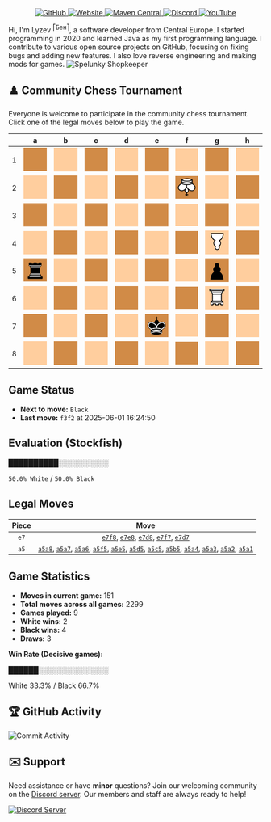 <div align="center">
    <a href="https://github.com/Lyzev">
        <img src="https://wsrv.nl/?url=https://cdn.jsdelivr.net/npm/@intergrav/devins-badges@3.2.0/assets/cozy-minimal/available/github_vector.svg&w=64&h=64" alt="GitHub">
    </a>
    <a href="https://lyzev.dev">
        <img src="https://wsrv.nl/?url=https://cdn.jsdelivr.net/npm/@intergrav/devins-badges@3.2.0/assets/cozy-minimal/documentation/website_vector.svg&w=64&h=64" alt="Website">
    </a>
    <a href="https://central.sonatype.com/namespace/dev.lyzev.api">
        <img src="https://wsrv.nl/?url=https://cdn.jsdelivr.net/npm/@intergrav/devins-badges@3.2.0/assets/cozy-minimal/available/maven-central_vector.svg&w=64&h=64" alt="Maven Central">
    </a>
    <a href="https://lyzev.dev/discord">
        <img src="https://wsrv.nl/?url=https://cdn.jsdelivr.net/npm/@intergrav/devins-badges@3/assets/cozy-minimal/social/discord-plural_vector.svg&w=64&h=64" alt="Discord">
    </a>
    <a href="https://www.youtube.com/@lyzev">
        <img src="https://wsrv.nl/?url=https://cdn.jsdelivr.net/npm/@intergrav/devins-badges@3.2.0/assets/cozy-minimal/social/youtube-singular_vector.svg&w=64&h=64" alt="YouTube">
    </a>
</div>

[//]: # (23, 08 Mon 2021, 20:00:00)

Hi, I'm Lyzev <sup>⎡Бен⎤</sup>, a software developer from Central Europe. I started programming in 2020 and learned Java as my first programming language. I contribute to various open source projects on GitHub, focusing on fixing bugs and adding new features. I also love reverse engineering and making mods for games. ![Spelunky Shopkeeper](https://static.wikia.nocookie.net/spelunky/images/c/cd/Shopkeeper_HD.png/revision/latest/scale-to-height-down/18)

## :chess_pawn: Community Chess Tournament

Everyone is welcome to participate in the community chess tournament.
Click one of the legal moves below to play the game.

|   | a | b | c | d | e | f | g | h |
|---|---|---|---|---|---|---|---|---|
| 1 | [![Square](chess/assets/img/dark/square.svg)](https://github.com/Lyzev/Lyzev/issues/new?title=chess%7Ca5a1&body=Click+%27Create%27+to+submit+this+move.) | ![Square](chess/assets/img/light/square.svg) | ![Square](chess/assets/img/dark/square.svg) | ![Square](chess/assets/img/light/square.svg) | ![Square](chess/assets/img/dark/square.svg) | ![Square](chess/assets/img/light/square.svg) | ![Square](chess/assets/img/dark/square.svg) | ![Square](chess/assets/img/light/square.svg) |
| 2 | [![Square](chess/assets/img/light/square.svg)](https://github.com/Lyzev/Lyzev/issues/new?title=chess%7Ca5a2&body=Click+%27Create%27+to+submit+this+move.) | ![Square](chess/assets/img/dark/square.svg) | ![Square](chess/assets/img/light/square.svg) | ![Square](chess/assets/img/dark/square.svg) | ![Square](chess/assets/img/light/square.svg) | ![K](chess/assets/img/dark/white/down/king.svg) | ![Square](chess/assets/img/light/square.svg) | ![Square](chess/assets/img/dark/square.svg) |
| 3 | [![Square](chess/assets/img/dark/square.svg)](https://github.com/Lyzev/Lyzev/issues/new?title=chess%7Ca5a3&body=Click+%27Create%27+to+submit+this+move.) | ![Square](chess/assets/img/light/square.svg) | ![Square](chess/assets/img/dark/square.svg) | ![Square](chess/assets/img/light/square.svg) | ![Square](chess/assets/img/dark/square.svg) | ![Square](chess/assets/img/light/square.svg) | ![Square](chess/assets/img/dark/square.svg) | ![Square](chess/assets/img/light/square.svg) |
| 4 | [![Square](chess/assets/img/light/square.svg)](https://github.com/Lyzev/Lyzev/issues/new?title=chess%7Ca5a4&body=Click+%27Create%27+to+submit+this+move.) | ![Square](chess/assets/img/dark/square.svg) | ![Square](chess/assets/img/light/square.svg) | ![Square](chess/assets/img/dark/square.svg) | ![Square](chess/assets/img/light/square.svg) | ![Square](chess/assets/img/dark/square.svg) | ![P](chess/assets/img/light/white/down/pawn.svg) | ![Square](chess/assets/img/dark/square.svg) |
| 5 | ![r](chess/assets/img/dark/black/up/tower.svg) | [![Square](chess/assets/img/light/square.svg)](https://github.com/Lyzev/Lyzev/issues/new?title=chess%7Ca5b5&body=Click+%27Create%27+to+submit+this+move.) | [![Square](chess/assets/img/dark/square.svg)](https://github.com/Lyzev/Lyzev/issues/new?title=chess%7Ca5c5&body=Click+%27Create%27+to+submit+this+move.) | [![Square](chess/assets/img/light/square.svg)](https://github.com/Lyzev/Lyzev/issues/new?title=chess%7Ca5d5&body=Click+%27Create%27+to+submit+this+move.) | [![Square](chess/assets/img/dark/square.svg)](https://github.com/Lyzev/Lyzev/issues/new?title=chess%7Ca5e5&body=Click+%27Create%27+to+submit+this+move.) | [![Square](chess/assets/img/light/square.svg)](https://github.com/Lyzev/Lyzev/issues/new?title=chess%7Ca5f5&body=Click+%27Create%27+to+submit+this+move.) | ![p](chess/assets/img/dark/black/up/pawn.svg) | ![Square](chess/assets/img/light/square.svg) |
| 6 | [![Square](chess/assets/img/light/square.svg)](https://github.com/Lyzev/Lyzev/issues/new?title=chess%7Ca5a6&body=Click+%27Create%27+to+submit+this+move.) | ![Square](chess/assets/img/dark/square.svg) | ![Square](chess/assets/img/light/square.svg) | ![Square](chess/assets/img/dark/square.svg) | ![Square](chess/assets/img/light/square.svg) | ![Square](chess/assets/img/dark/square.svg) | ![R](chess/assets/img/light/white/down/tower.svg) | ![Square](chess/assets/img/dark/square.svg) |
| 7 | [![Square](chess/assets/img/dark/square.svg)](https://github.com/Lyzev/Lyzev/issues/new?title=chess%7Ca5a7&body=Click+%27Create%27+to+submit+this+move.) | ![Square](chess/assets/img/light/square.svg) | ![Square](chess/assets/img/dark/square.svg) | [![Square](chess/assets/img/light/square.svg)](https://github.com/Lyzev/Lyzev/issues/new?title=chess%7Ce7d7&body=Click+%27Create%27+to+submit+this+move.) | ![k](chess/assets/img/dark/black/up/king.svg) | [![Square](chess/assets/img/light/square.svg)](https://github.com/Lyzev/Lyzev/issues/new?title=chess%7Ce7f7&body=Click+%27Create%27+to+submit+this+move.) | ![Square](chess/assets/img/dark/square.svg) | ![Square](chess/assets/img/light/square.svg) |
| 8 | [![Square](chess/assets/img/light/square.svg)](https://github.com/Lyzev/Lyzev/issues/new?title=chess%7Ca5a8&body=Click+%27Create%27+to+submit+this+move.) | ![Square](chess/assets/img/dark/square.svg) | ![Square](chess/assets/img/light/square.svg) | [![Square](chess/assets/img/dark/square.svg)](https://github.com/Lyzev/Lyzev/issues/new?title=chess%7Ce7d8&body=Click+%27Create%27+to+submit+this+move.) | [![Square](chess/assets/img/light/square.svg)](https://github.com/Lyzev/Lyzev/issues/new?title=chess%7Ce7e8&body=Click+%27Create%27+to+submit+this+move.) | [![Square](chess/assets/img/dark/square.svg)](https://github.com/Lyzev/Lyzev/issues/new?title=chess%7Ce7f8&body=Click+%27Create%27+to+submit+this+move.) | ![Square](chess/assets/img/light/square.svg) | ![Square](chess/assets/img/dark/square.svg) |

## Game Status

- **Next to move:** `Black`
- **Last move:** `f3f2` at 2025-06-01 16:24:50

## Evaluation (Stockfish)

██████████░░░░░░░░░░

`50.0% White` / `50.0% Black`

## Legal Moves

| **Piece** | **Move** |
|:---------:|:--------:|
| `e7` | [`e7f8`](https://github.com/Lyzev/Lyzev/issues/new?title=chess%7Ce7f8&body=Click+%27Create%27+to+submit+this+move.), [`e7e8`](https://github.com/Lyzev/Lyzev/issues/new?title=chess%7Ce7e8&body=Click+%27Create%27+to+submit+this+move.), [`e7d8`](https://github.com/Lyzev/Lyzev/issues/new?title=chess%7Ce7d8&body=Click+%27Create%27+to+submit+this+move.), [`e7f7`](https://github.com/Lyzev/Lyzev/issues/new?title=chess%7Ce7f7&body=Click+%27Create%27+to+submit+this+move.), [`e7d7`](https://github.com/Lyzev/Lyzev/issues/new?title=chess%7Ce7d7&body=Click+%27Create%27+to+submit+this+move.) |
| `a5` | [`a5a8`](https://github.com/Lyzev/Lyzev/issues/new?title=chess%7Ca5a8&body=Click+%27Create%27+to+submit+this+move.), [`a5a7`](https://github.com/Lyzev/Lyzev/issues/new?title=chess%7Ca5a7&body=Click+%27Create%27+to+submit+this+move.), [`a5a6`](https://github.com/Lyzev/Lyzev/issues/new?title=chess%7Ca5a6&body=Click+%27Create%27+to+submit+this+move.), [`a5f5`](https://github.com/Lyzev/Lyzev/issues/new?title=chess%7Ca5f5&body=Click+%27Create%27+to+submit+this+move.), [`a5e5`](https://github.com/Lyzev/Lyzev/issues/new?title=chess%7Ca5e5&body=Click+%27Create%27+to+submit+this+move.), [`a5d5`](https://github.com/Lyzev/Lyzev/issues/new?title=chess%7Ca5d5&body=Click+%27Create%27+to+submit+this+move.), [`a5c5`](https://github.com/Lyzev/Lyzev/issues/new?title=chess%7Ca5c5&body=Click+%27Create%27+to+submit+this+move.), [`a5b5`](https://github.com/Lyzev/Lyzev/issues/new?title=chess%7Ca5b5&body=Click+%27Create%27+to+submit+this+move.), [`a5a4`](https://github.com/Lyzev/Lyzev/issues/new?title=chess%7Ca5a4&body=Click+%27Create%27+to+submit+this+move.), [`a5a3`](https://github.com/Lyzev/Lyzev/issues/new?title=chess%7Ca5a3&body=Click+%27Create%27+to+submit+this+move.), [`a5a2`](https://github.com/Lyzev/Lyzev/issues/new?title=chess%7Ca5a2&body=Click+%27Create%27+to+submit+this+move.), [`a5a1`](https://github.com/Lyzev/Lyzev/issues/new?title=chess%7Ca5a1&body=Click+%27Create%27+to+submit+this+move.) |

## Game Statistics

- **Moves in current game:** 151
- **Total moves across all games:** 2299
- **Games played:** 9
- **White wins:** 2
- **Black wins:** 4
- **Draws:** 3

**Win Rate (Decisive games):**

██████░░░░░░░░░░░░░░

White 33.3% / Black 66.7%


## :trophy: GitHub Activity

![Commit Activity](https://lyzev.dev/assets/img/Lyzev.svg)

## :envelope: Support

Need assistance or have **minor** questions? Join our welcoming community on
the [Discord server](https://lyzev.dev/discord). Our members and staff are always ready to help!

[![Discord Server](https://cdn.jsdelivr.net/npm/@intergrav/devins-badges@3/assets/cozy/social/discord-plural_vector.svg)](https://lyzev.dev/discord)

